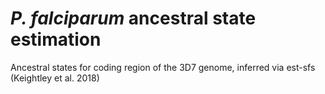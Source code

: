 # *P. falciparum* ancestral state estimation 
Ancestral states for coding region of the 3D7 genome, inferred via est-sfs (Keightley et al. 2018)
